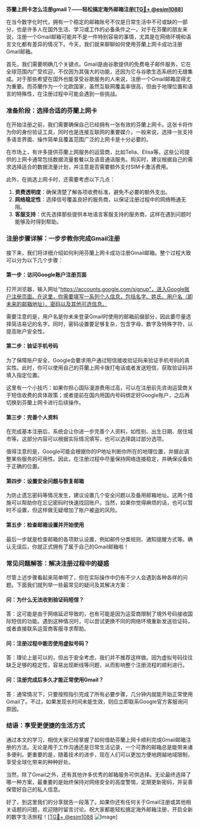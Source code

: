 **芬蘭上网卡怎么注册gmail？——轻松搞定海外邮箱注册[[TG💪+ @esim1088](https://t.me/s/esim1088)]**

在当今数字化时代，拥有一个稳定的邮箱账号不仅是日常生活中不可或缺的一部分，也是许多人在国外生活、学习或工作的必备条件之一。对于在芬蘭的朋友来说，注册一个Gmail邮箱可能并不是一件特别容易的事情，尤其是在网络环境和语言文化都有差异的情况下。今天，我们就来聊聊如何使用芬蘭上网卡成功注册Gmail邮箱。

首先，我们需要明确几个关键点。Gmail是由谷歌提供的免费电子邮件服务，它在全球范围内广受欢迎，不仅因为其强大的功能，还因为它与谷歌生态系统的无缝集成。对于那些希望在国外也能享受谷歌服务的人来说，注册一个Gmail邮箱显得尤为重要。而芬蘭作为一个北欧国家，虽然互联网覆盖率很高，但由于地理位置和语言的特殊性，在注册过程中可能会遇到一些挑战。

### **准备阶段：选择合适的芬蘭上网卡**

在开始注册之前，我们需要确保自己已经拥有一张有效的芬蘭上网卡。这张卡将作为你的身份验证工具，同时也是连接互联网的重要媒介。一般来说，选择一张支持多语言界面、操作简单且覆盖范围广泛的上网卡是十分必要的。

在市场上，有许多提供芬蘭上网服务的运营商，比如Telia、Elisa等。这些公司提供的上网卡通常包括数据流量套餐以及语音通话服务。购买时，建议根据自己的需求选择适合的数据流量计划，并注意是否需要额外支付SIM卡激活费用。

此外，在挑选上网卡时，还需要考虑以下几点：
1. **资费透明度**：确保清楚了解各项收费标准，避免不必要的额外支出。
2. **网络稳定性**：选择信号覆盖良好的服务商，以保证注册过程中的网络畅通无阻。
3. **客服支持**：优先选择那些提供本地语言客服支持的服务商，这样在遇到问题时能够及时得到帮助。

### **注册步骤详解：一步步教你完成Gmail注册**

接下来，我们将详细介绍如何利用芬蘭上网卡成功注册Gmail邮箱。整个过程大致可以分为以下几个步骤：

#### **第一步：访问Google账户注册页面**
打开浏览器，输入网址“https://accounts.google.com/signup”，进入Google账户注册页面。在这里，你需要填写一系列个人信息，包括名字、姓氏、用户名（即未来的邮箱地址）、密码以及其他可选信息。

需要注意的是，用户名是你未来登录Gmail时使用的邮箱前缀部分，因此要尽量选择简洁易记的名字。同时，密码设置要足够复杂，包含字母、数字及特殊字符，以提高账户安全性。

#### **第二步：验证手机号码**
为了保障账户安全，Google会要求用户通过短信接收验证码来验证手机号码的真实性。此时，你可以使用自己的芬蘭上网卡拨打电话或者发送短信，获取验证码并填入指定位置。

这里有一个小技巧：如果你担心国际漫游费用过高，可以在注册前先咨询运营商关于短信收费的具体政策；或者提前在国内用国内号码绑定好Google账户，之后再切换到芬蘭上网卡进行后续操作。

#### **第三步：完善个人资料**
在完成基本注册后，系统会让你进一步完善个人资料，如性别、出生日期、居住城市等。这部分内容可以根据实际情况填写，也可以选择跳过部分选项。

值得注意的是，Google可能会根据你的IP地址判断你所在的地理位置，并据此调整某些服务的可用性。因此，在注册过程中尽量保持网络连接稳定，并确保设备处于正确的位置。

#### **第四步：设置安全问题与恢复邮箱**
为防止遗忘密码等情况发生，建议设置几个安全问题以及备用邮箱地址。这两个措施可以帮助你在忘记密码时快速找回账户。当然，如果你觉得麻烦的话，也可以暂时不设置，但这样做无疑增加了账户被盗的风险。

#### **第五步：检查邮箱设置并开始使用**
最后一步就是检查邮箱的各项默认设置，例如邮件分类规则、通知提醒方式等。确认无误后，你就正式拥有了属于自己的Gmail邮箱啦！

### **常见问题解答：解决注册过程中的疑惑**

尽管上述步骤看起来简单明了，但在实际操作中仍有不少人会遇到各种各样的问题。下面我们就列举一些最常见的疑问及其解决方案：

#### **问：为什么无法收到验证码短信？**
答：这可能是由于网络延迟导致的，也有可能是因为运营商限制了境外号码接收国际短信的功能。遇到这种情况时，可以尝试更换不同的网络环境重新发送验证码，或者直接联系运营商客服寻求帮助。

#### **问：注册过程中能否使用虚拟号码？**
答：理论上是可以的，但出于安全考虑，我们并不推荐这样做。因为虚拟号码往往缺乏足够的稳定性，容易出现断线等问题，从而影响整个注册流程的顺利进行。

#### **问：注册完成后多久才能正常使用Gmail？**
答：通常情况下，只要按照指引完成了所有必要步骤，几分钟内就能开始正常使用Gmail了。不过，如果发现长时间未能生效，则应立即联系Google官方客服询问原因。

### **结语：享受更便捷的生活方式**

通过本文的学习，相信大家已经掌握了如何借助芬蘭上网卡顺利完成Gmail邮箱注册的方法。无论是用于工作沟通还是日常生活记录，一个可靠的邮箱总是能带来诸多便利。更重要的是，随着技术的进步，现在人们可以更加方便地跨越地域限制，享受全球化带来的种种好处。

当然，除了Gmail之外，还有其他许多优秀的邮箱服务可供选择。无论最终选择了哪一种方案，最重要的是始终保持对网络安全的高度警惕，定期更新密码，并妥善保管好自己的私人信息。

好了，到这里我们的分享就告一段落了。如果你还有任何关于Gmail注册或其他相关话题的问题，欢迎随时留言讨论。祝大家都能轻松搞定海外邮箱注册，开启全新的数字生活旅程！[[TG💪+ @esim1088](https://t.me/s/esim1088) ![Image](https://i.postimg.cc/4NQfJmqS/Snipaste-2025-05-13-00-14-12.png)]